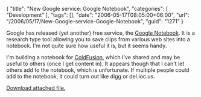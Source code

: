 {
	"title": "New Google service: Google Notebook",
	"categories": [
		"Development"
	],
	"tags": [],
	"date": "2006-05-17T08:05:00+06:00",
	"url": "/2006/05/17/New-Google-service-Google-Notebook",
	"guid": "1271"
}

Google has released (yet another) free service, the <a href="http://www.google.com/notebook/">Google Notebook</a>. It is a research type tool allowing you to save clips from various web sites into a notebook. I'm not quite sure how useful it is, but it seems handy. 

I'm building a notebook for <a href="http://www.google.com/notebook/public/05549208375696116763/BDT7kIgoQrNaGkLQh">ColdFusion</a>, which I've shared and may be useful to others (once I get content in). It appears though that I can't let others add to the notebook, which is unfortunate. If multiple people could add to the notebook, it could turn out like digg or del.ioc.us.<p><a href='enclosures/D%3A%5Cwebsites%5Ccamdenfamily%5Csource%5Cmorpheus%5Cblog%5Cenclosures%2Fgoogle%5Fnotebook%2Egif'>Download attached file.</a></p>
